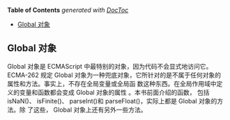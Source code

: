 <!-- START doctoc generated TOC please keep comment here to allow auto update -->
<!-- DON'T EDIT THIS SECTION, INSTEAD RE-RUN doctoc TO UPDATE -->
**Table of Contents**  *generated with [DocToc](https://github.com/thlorenz/doctoc)*

- [Global 对象](#global-%E5%AF%B9%E8%B1%A1)

<!-- END doctoc generated TOC please keep comment here to allow auto update -->

## Global 对象

Global 对象是 ECMAScript 中最特别的对象，因为代码不会显式地访问它。ECMA-262 规定 Global
对象为一种兜底对象，它所针对的是不属于任何对象的属性和方法。事实上，不存在全局变量或全局函
数这种东西。在全局作用域中定义的变量和函数都会变成 Global 对象的属性 。本书前面介绍的函数，
包括 isNaN()、 isFinite()、 parseInt()和 parseFloat()，实际上都是 Global 对象的方法。除
了这些， Global 对象上还有另外一些方法。
